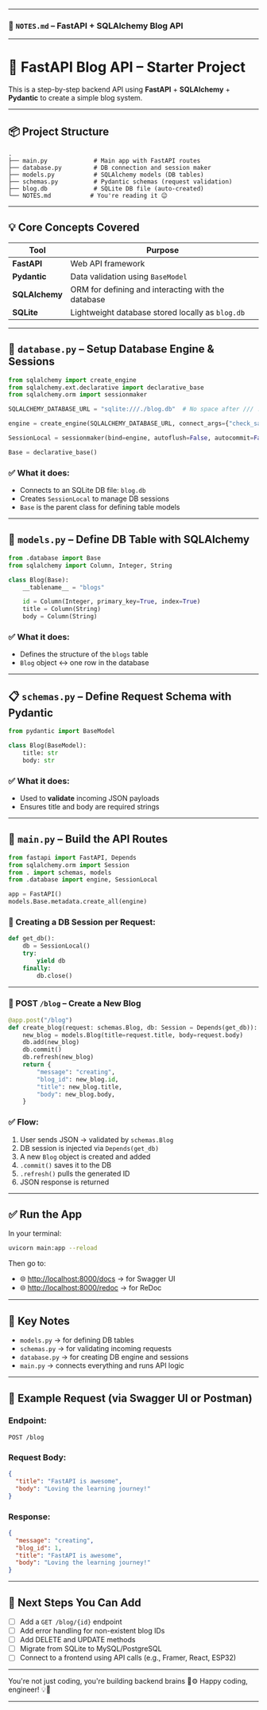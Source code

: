 
---

### 📄 `NOTES.md` – FastAPI + SQLAlchemy Blog API 

---

# 🚀 FastAPI Blog API – Starter Project

This is a step-by-step backend API using **FastAPI** + **SQLAlchemy** + **Pydantic** to create a simple blog system.

---

## 📦 Project Structure

```
.
├── main.py             # Main app with FastAPI routes
├── database.py         # DB connection and session maker
├── models.py           # SQLAlchemy models (DB tables)
├── schemas.py          # Pydantic schemas (request validation)
├── blog.db             # SQLite DB file (auto-created)
└── NOTES.md           # You're reading it 😉
```

---

## 💡 Core Concepts Covered

| Tool           | Purpose                                            |
| -------------- | -------------------------------------------------- |
| **FastAPI**    | Web API framework                                  |
| **Pydantic**   | Data validation using `BaseModel`                  |
| **SQLAlchemy** | ORM for defining and interacting with the database |
| **SQLite**     | Lightweight database stored locally as `blog.db`   |

---

## 🔧 `database.py` – Setup Database Engine & Sessions

```python
from sqlalchemy import create_engine
from sqlalchemy.ext.declarative import declarative_base
from sqlalchemy.orm import sessionmaker

SQLALCHEMY_DATABASE_URL = "sqlite:///./blog.db"  # No space after /// !

engine = create_engine(SQLALCHEMY_DATABASE_URL, connect_args={"check_same_thread": False})

SessionLocal = sessionmaker(bind=engine, autoflush=False, autocommit=False)

Base = declarative_base()
```

### ✅ What it does:

* Connects to an SQLite DB file: `blog.db`
* Creates `SessionLocal` to manage DB sessions
* `Base` is the parent class for defining table models

---

## 🧱 `models.py` – Define DB Table with SQLAlchemy

```python
from .database import Base
from sqlalchemy import Column, Integer, String

class Blog(Base):
    __tablename__ = "blogs"

    id = Column(Integer, primary_key=True, index=True)
    title = Column(String)
    body = Column(String)
```

### ✅ What it does:

* Defines the structure of the `blogs` table
* `Blog` object ↔ one row in the database

---

## 📋 `schemas.py` – Define Request Schema with Pydantic

```python
from pydantic import BaseModel

class Blog(BaseModel):
    title: str
    body: str
```

### ✅ What it does:

* Used to **validate** incoming JSON payloads
* Ensures title and body are required strings

---

## 🚀 `main.py` – Build the API Routes

```python
from fastapi import FastAPI, Depends
from sqlalchemy.orm import Session
from . import schemas, models
from .database import engine, SessionLocal

app = FastAPI()
models.Base.metadata.create_all(engine)
```

### 🧠 Creating a DB Session per Request:

```python
def get_db():
    db = SessionLocal()
    try:
        yield db
    finally:
        db.close()
```

---

### 📝 POST `/blog` – Create a New Blog

```python
@app.post("/blog")
def create_blog(request: schemas.Blog, db: Session = Depends(get_db)):
    new_blog = models.Blog(title=request.title, body=request.body)
    db.add(new_blog)
    db.commit()
    db.refresh(new_blog)
    return {
        "message": "creating",
        "blog_id": new_blog.id,
        "title": new_blog.title,
        "body": new_blog.body,
    }
```

### ✅ Flow:

1. User sends JSON → validated by `schemas.Blog`
2. DB session is injected via `Depends(get_db)`
3. A new `Blog` object is created and added
4. `.commit()` saves it to the DB
5. `.refresh()` pulls the generated ID
6. JSON response is returned

---

## ✅ Run the App

In your terminal:

```bash
uvicorn main:app --reload
```

Then go to:

* 🌐 [http://localhost:8000/docs](http://localhost:8000/docs) → for Swagger UI
* 🌐 [http://localhost:8000/redoc](http://localhost:8000/redoc) → for ReDoc

---

## 🧠 Key Notes

* `models.py` → for defining DB tables
* `schemas.py` → for validating incoming requests
* `database.py` → for creating DB engine and sessions
* `main.py` → connects everything and runs API logic

---

## 🔄 Example Request (via Swagger UI or Postman)

### Endpoint:

```
POST /blog
```

### Request Body:

```json
{
  "title": "FastAPI is awesome",
  "body": "Loving the learning journey!"
}
```

### Response:

```json
{
  "message": "creating",
  "blog_id": 1,
  "title": "FastAPI is awesome",
  "body": "Loving the learning journey!"
}
```

---

## 🧱 Next Steps You Can Add

* [ ] Add a `GET /blog/{id}` endpoint
* [ ] Add error handling for non-existent blog IDs
* [ ] Add DELETE and UPDATE methods
* [ ] Migrate from SQLite to MySQL/PostgreSQL
* [ ] Connect to a frontend using API calls (e.g., Framer, React, ESP32)

---

You're not just coding, you're building backend brains 🧠⚙️
Happy coding, engineer! 💡🚀

---
